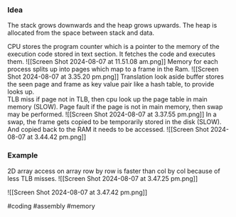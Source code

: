 ### Idea
The stack grows downwards and the heap grows upwards. The heap is allocated from the space between stack and data.  

CPU stores the program counter which is a pointer to the memory of the execution code stored in text section. It fetches the code and executes them. 
![[Screen Shot 2024-08-07 at 11.51.08 am.png]]
Memory for each process splits up into pages which map to a frame in the Ram. 
![[Screen Shot 2024-08-07 at 3.35.20 pm.png]]
Translation look aside buffer stores the seen page and frame as key value pair like a hash table, to provide looks up.  
TLB miss if page not in TLB, then cpu look up the page table in main memory (SLOW). 
Page fault if the page is not in main memory, then swap may be performed.
![[Screen Shot 2024-08-07 at 3.37.55 pm.png]]
In a swap, the frame gets copied to be temporarily stored in the disk (SLOW). And copied back to the RAM it needs to be accessed.
![[Screen Shot 2024-08-07 at 3.44.42 pm.png]]
### Example
2D array access on array row by row is faster than col by col because of less TLB misses. 
![[Screen Shot 2024-08-07 at 3.47.25 pm.png]]

![[Screen Shot 2024-08-07 at 3.47.42 pm.png]]

#coding #assembly #memory



